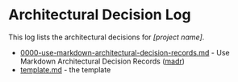 # Architectural Decision Log

This log lists the architectural decisions for *[project name]*.

- [0000-use-markdown-architectural-decision-records.md](0000-use-markdown-architectural-decision-record) - Use Markdown Architectural Decision Records ([madr](https://github.com/adr/madr/))
- [template.md](template/) - the template
